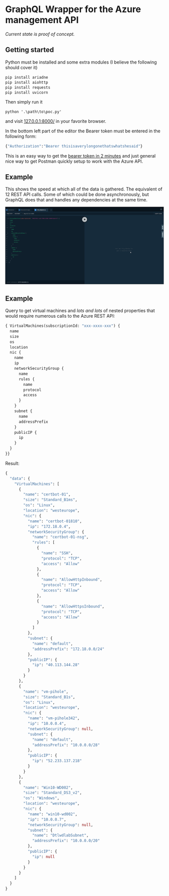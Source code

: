 # GraphQL Wrapper for the Azure management API

_Current state is proof of concept._

## Getting started

Python must be installed and some extra modules (I believe the following should cover it)

```
pip install ariadne
pip install aiohttp
pip install requests
pip install uvicorn
```

Then simply run it

```
python '.\path\to\poc.py'
```

and visit [127.0.0.1:8000/](http://127.0.0.1:8000/) in your favorite browser.

In the bottom left part of the editor the Bearer token must be entered in the following form:
```graphql
{"Authorization":"Bearer thisisaverylongonethatswhatshesaid"}
```

This is an easy way to get the [bearer token in 2 minutes](https://blog.jongallant.com/2017/11/azure-rest-apis-postman/) and just general nice way to get Postman quickly setup to work with the Azure API.

## Example

This shows the speed at which all of the data is gathered. The equivalent of 12 REST API calls. Some of which could be done asynchronously, but GraphQL does that and handles any dependencies at the same time.

![Example](/media/example.gif)

## Example

Query to get virtual machines and *lots and lots* of nested properties that would require numerous calls to the Azure REST API:

```graphql
{ VirtualMachines(subscriptionId: "xxx-xxxx-xxx") {
  name
  size
  os
  location
  nic {
    name
    ip
    networkSecurityGroup {
      name
      rules {
        name
        protocol
        access
      }
    }
    subnet {
      name
      addressPrefix
    }
    publicIP {      
      ip
    }
  }
}}
````

Result:

```graphql
{
  "data": {
    "VirtualMachines": [
      {
        "name": "certbot-01",
        "size": "Standard_B1ms",
        "os": "Linux",
        "location": "westeurope",
        "nic": {
          "name": "certbot-01810",
          "ip": "172.18.0.4",
          "networkSecurityGroup": {
            "name": "certbot-01-nsg",
            "rules": [
              {
                "name": "SSH",
                "protocol": "TCP",
                "access": "Allow"
              },
              {
                "name": "AllowHttpInbound",
                "protocol": "TCP",
                "access": "Allow"
              },
              {
                "name": "AllowHttpsInbound",
                "protocol": "TCP",
                "access": "Allow"
              }
            ]
          },
          "subnet": {
            "name": "default",
            "addressPrefix": "172.18.0.0/24"
          },
          "publicIP": {
            "ip": "40.113.144.28"
          }
        }
      },
      {
        "name": "vm-pihole",
        "size": "Standard_B1s",
        "os": "Linux",
        "location": "westeurope",
        "nic": {
          "name": "vm-pihole342",
          "ip": "10.0.0.4",
          "networkSecurityGroup": null,
          "subnet": {
            "name": "default",
            "addressPrefix": "10.0.0.0/28"
          },
          "publicIP": {
            "ip": "52.233.137.218"
          }
        }
      },
      {
        "name": "Win10-WD002",
        "size": "Standard_DS3_v2",
        "os": "Windows",
        "location": "westeurope",
        "nic": {
          "name": "win10-wd002",
          "ip": "10.0.0.7",
          "networkSecurityGroup": null,
          "subnet": {
            "name": "DtlwdlabSubnet",
            "addressPrefix": "10.0.0.0/20"
          },
          "publicIP": {
            "ip": null
          }
        }
      }
    ]
  }
}
```